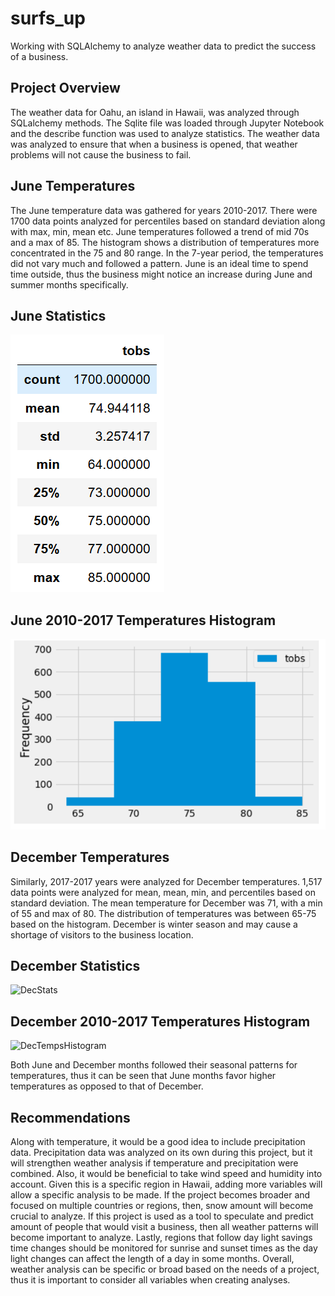 # surfs_up
Working with SQLAlchemy to analyze weather data to predict the success of a business. 

## Project Overview
 The weather data for Oahu, an island in Hawaii, was analyzed through SQLalchemy methods. The Sqlite file was loaded through Jupyter Notebook and the describe function was used to analyze statistics. The weather data was analyzed to ensure that when a business is opened, that weather problems will not cause the business to fail. 
## June Temperatures
 The June temperature data was gathered for years 2010-2017. There were 1700 data points analyzed for percentiles based on standard deviation along with max, min, mean etc. June temperatures followed a trend of mid 70s and a max of 85. The histogram shows a distribution of temperatures more concentrated in the 75 and 80 range. In the 7-year period, the temperatures did not vary much and followed a pattern. June is an ideal time to spend time outside, thus the business might notice an increase during June and summer months specifically. 
 ## June Statistics 
![JuneStats](JuneStats.png)
## June 2010-2017 Temperatures Histogram 
![JuneTempsHistogram](JuneTempsHistogram.png)

## December Temperatures 
 Similarly, 2017-2017 years were analyzed for December temperatures. 1,517 data points were analyzed for mean, mean, min, and percentiles based on standard deviation. The mean temperature for December was 71, with a min of 55 and max of 80. The distribution of temperatures was between 65-75 based on the histogram. December is winter season and may cause a shortage of visitors to the business location. 
 ## December Statistics 
![DecStats](DecStats.png)
## December 2010-2017 Temperatures Histogram 
![DecTempsHistogram](DecTempsHistogram.png)

Both June and December months followed their seasonal patterns for temperatures, thus it can be seen that June months favor higher temperatures as opposed to that of December. 

## Recommendations 
 Along with temperature, it would be a good idea to include precipitation data. Precipitation data was analyzed on its own during this project, but it will strengthen weather analysis if temperature and precipitation were combined. Also, it would be beneficial to take wind speed and humidity into account. Given this is a specific region in Hawaii, adding more variables will allow a specific analysis to be made. If the project becomes broader and focused on multiple countries or regions, then, snow amount will become crucial to analyze. If this project is used as a tool to speculate and predict amount of people that would visit a business, then all weather patterns will become important to analyze. Lastly, regions that follow day light savings time changes should be monitored for sunrise and sunset times as the day light changes can affect the length of a day in some months. Overall, weather analysis can be specific or broad based on the needs of a project, thus it is important to consider all variables when creating analyses.  
